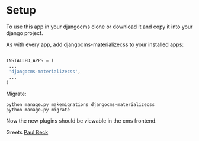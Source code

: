  # Setup
 
 To use this app in your djangocms clone or download it and copy it into your django project. 
 
 As with every app, add djangocms-materializecss to your installed apps:
 
 ``` python
 
 INSTALLED_APPS = (
  ...
  'djangocms-materializecss',
  ...
 )
 ```
 
 Migrate:
 
 ```
 python manage.py makemigrations djangocms-materializecss
 python manage.py migrate
 ```
 
 Now the new plugins should be viewable in the cms frontend. 
 
 Greets [Paul Beck](paulbeck.info)

